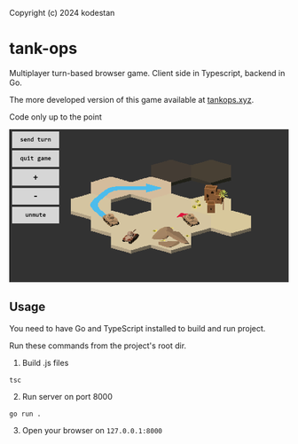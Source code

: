Copyright (c) 2024 kodestan

# tank-ops

Multiplayer turn-based browser game. Client side in Typescript, backend in Go.

The more developed version of this game available at [tankops.xyz](https://tankops.xyz).

Code only up to the point

![scene from the game](/docs/game.png)

## Usage

You need to have Go and TypeScript installed to build and run project.

Run these commands from the project's root dir.

1. Build .js files
```
tsc
```

2. Run server on port 8000
```
go run .
```

3. Open your browser on `127.0.0.1:8000`



